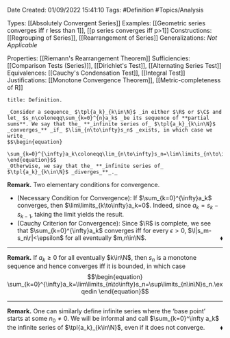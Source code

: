 <div class="topSpace"></div>

Date Created: 01/09/2022 15:41:10
Tags: #Definition #Topics/Analysis

Types: [[Absolutely Convergent Series]]
Examples: [[Geometric series converges iff r less than 1]], [[p series converges iff p>1]]
Constructions: [[Regrouping of Series]], [[Rearrangement of Series]]
Generalizations: _Not Applicable_

Properties: [[Riemann's Rearrangement Theorem]]
Sufficiencies: [[Comparison Tests (Series)]], [[Dirichlet's Test]], [[Alternating Series Test]]
Equivalences: [[Cauchy's Condensation Test]], [[Integral Test]]
Justifications: [[Monotone Convergence Theorem]], [[Metric-completeness of R]]

``` ad-Definition
title: Definition.

_Consider a sequence_ $\tpl{a_k}_{k\in\N}$ _in either $\R$ or $\C$ and let_ $s_n\coloneqq\sum_{k=0}^{n}a_k$ _be its sequence of **partial sums**. We say that the_ **_infinite series of_ $\tpl{a_k}_{k\in\N}$ _converges_** _if_ $\lim_{n\to\infty}s_n$ _exists, in which case we write_
$$\begin{equation}
    \sum_{k=0}^{\infty}a_k\coloneqq\lim_{n\to\infty}s_n=\lim\limits_{n\to\infty}\sum_{k=0}^{n}a_k.
\end{equation}$$
_Otherwise, we say that the_ **_infinite series of_ $\tpl{a_k}_{k\in\N}$ _diverges_**_._

```

**Remark.** Two elementary conditions for convergence.
* (Necessary Condition for Convergence): If $\sum_{k=0}^{\infty}a_k$ converges, then $\lim\limits_{k\to\infty}a_k=0$. Indeed, since $a_k=s_k-s_{k-1}$, taking the limit yields the result.
* (Cauchy Criterion for Convergence): Since $\R$ is complete, we see that $\sum_{k=0}^{\infty}a_k$ converges iff for every $\epsilon>0$, $\l|s_m-s_n\r|<\epsilon$ for all eventually $m,n\in\N$.<span style="float:right;">$\blacklozenge$</span>

---

**Remark.** If $a_k\geq0$ for all eventually $k\in\N$, then $s_n$ is a monotone sequence and hence converges iff it is bounded, in which case
$$\begin{equation}
    \sum_{k=0}^{\infty}a_k=\lim\limits_{n\to\infty}s_n=\sup\limits_{n\in\N}s_n.\exqedin
\end{equation}$$

---

**Remark.** One can similarly define infinite series where the $\textrm{`}$base point$\textrm{'}$ starts at some $n_0\neq0$. We will be informal and call $\sum_{k=0}^\infty a_k$ the infinite series of $\tpl{a_k}_{k\in\N}$, even if it does not converge.<span style="float:right;">$\blacklozenge$</span>
